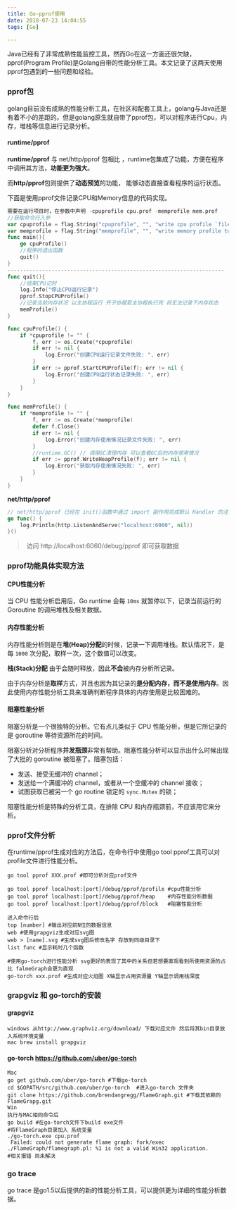 ```yaml
---
title: Go-pprof使用
date: 2018-07-23 14:04:55
tags: [Go]

---
```




Java已经有了非常成熟性能监控工具，然而Go在这一方面还很欠缺，pprof(Program Profile)是Golang自带的性能分析工具。本文记录了这两天使用pprof包遇到的一些问题和经验。

<!--more-->

### pprof包

golang目前没有成熟的性能分析工具，在社区和配套工具上，golang与Java还是有着不小的差距的。但是golang原生就自带了pprof包，可以对程序进行Cpu，内存，堆栈等信息进行记录分析。

#### **runtime/pprof**  

**runtime/pprof** 与 net/http/pprof 包相比 ，runtime包集成了功能，方便在程序中调用其方法，**功能更为强大**。

而**http/pprof**包则提供了**动态预览**的功能， 能够动态直接查看程序的运行状态。



下面是使用pprof文件记录CPU和Memory信息的代码实现。

```go
需要在运行项目时，在参数中声明 -cpuprofile cpu.prof -memprofile mem.prof
//获取命令行入参
var cpuprofile = flag.String("cpuprofile", "", "write cpu profile `file`")
var memprofile = flag.String("memprofile", "", "write memory profile to `file`")
func main(){
	go cpuProfile()
	//程序的退出函数
    quit()    
}
---------------------------------------------------------------------	
func quit(){
    //结束CPU记时
	log.Info("停止CPU运行记录")
	pprof.StopCPUProfile()
	//记录当前内存状况 以主协程运行 开子协程若主协程执行完 将无法记录下内存状态
	memProfile()
}

func cpuProfile() {
	if *cpuprofile != "" {
		f, err := os.Create(*cpuprofile)
		if err != nil {
			log.Error("创建CPU运行记录文件失败: ", err)
		}
		if err := pprof.StartCPUProfile(f); err != nil {
			log.Error("创建CPU运行状态记录失败: ", err)
		}
	}
}

func memProfile() {
	if *memprofile != "" {
		f, err := os.Create(*memprofile)
		defer f.Close()
		if err != nil {
			log.Error("创建内存使用情况记录文件失败: ", err)
		}
		//runtime.GC() // 调用GC清理内存 可以查看GC后的内存使用情况
		if err := pprof.WriteHeapProfile(f); err != nil {
			log.Error("获取内存使用情况失败: ", err)
		}
	}
}

```

**net/http/pprof**

```go
// net/http/pprof 已经在 init()函数中通过 import 副作用完成默认 Handler 的注册
go func() {
    log.Println(http.ListenAndServe("localhost:6060", nil))
}()
```

>  访问 http://localhost:6060/debug/pprof 即可获取数据

### pprof功能具体实现方法

#### **CPU性能分析**

当 CPU 性能分析启用后，Go runtime 会每 `10ms` 就暂停以下，记录当前运行的 Goroutine 的调用堆栈及相关数据。

#### 内存性能分析

内存性能分析则是在**堆(Heap)分配**的时候，记录一下调用堆栈。默认情况下，是每 `1000` 次分配，取样一次，这个数值可以改变。

**栈(Stack)分配** 由于会随时释放，因此**不会**被内存分析所记录。

由于内存分析是**取样**方式，并且也因为其记录的**是分配内存，而不是使用内存**。因此使用内存性能分析工具来准确判断程序具体的内存使用是比较困难的。

#### 阻塞性能分析

阻塞分析是一个很独特的分析。它有点儿类似于 CPU 性能分析，但是它所记录的是 goroutine 等待资源所花的时间。

阻塞分析对分析程序**并发瓶颈**非常有帮助。阻塞性能分析可以显示出什么时候出现了大批的 goroutine 被阻塞了。阻塞包括：

- 发送、接受无缓冲的 channel；
- 发送给一个满缓冲的 channel，或者从一个空缓冲的 channel 接收；
- 试图获取已被另一个 go routine 锁定的 `sync.Mutex` 的锁；

阻塞性能分析是特殊的分析工具，在排除 CPU 和内存瓶颈前，不应该用它来分析。

### pprof文件分析

在runtime/pprof生成对应的方法后，在命令行中使用go tool pprof工具可以对profile文件进行性能分析。

```shell
go tool pprof XXX.prof #即可分析对应prof文件

go tool pprof localhost:[port]/debug/pprof/profile #cpu性能分析
go tool pprof localhost:[port]/debug/pprof/heap	   #内存性能分析数据
go tool pprof localhost:[port]/debug/pprof/block   #阻塞性能分析

进入命令行后
top [number] #输出对应前N位的数据信息
web #使用grapgviz生成对应svg图 
web > [name].svg #生成svg图后修改名字 存放到同级目录下
list func #显示耗时几个函数

#使用go-torch进行性能分析 svg更好的表现了其中的关系但若想要直观看到所使用资源的占比 falmeGraph会更为直观
go-torch xxx.prof #生成对应火焰图 X轴显示占用资源量 Y轴显示调用栈深度
```





### **grapgviz 和 go-torch的安装**

#### grapgviz

```
windows 从http://www.graphviz.org/download/ 下载对应文件 然后将其bin目录放入系统环境变量
mac brew install grapgviz
```

#### go-torch https://github.com/uber/go-torch

```shell
Mac 
go get github.com/uber/go-torch #下载go-torch
cd $GOPATH/src/github.com/uber/go-torch  #进入go-torch 文件夹
git clone https://github.com/brendangregg/FlameGraph.git #下载其依赖的FlameGrapg.git
Win 
执行与MAC相同命令后
go build #在go-torch文件下build exe文件
#将FlameGraph目录加入 系统变量
./go-torch.exe cpu.prof
 Failed: could not generate flame graph: fork/exec ./FlameGraph/flamegraph.pl: %1 is not a valid Win32 application.
#相关报错 尚未解决
```



### go trace 

go trace 是go1.5以后提供的新的性能分析工具，可以提供更为详细的性能分析数据。